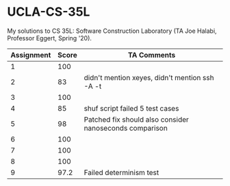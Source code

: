 # UCLA-CS-35L
My solutions to CS 35L: Software Construction Laboratory (TA Joe Halabi, Professor Eggert, Spring '20).

| Assignment | Score | TA Comments |
| ---------- | ----- | ----------- |
| 1 | 100 |  |
| 2 | 83 | didn't mention xeyes, didn't mention ssh -A -t |
| 3 | 100 |  |
| 4 | 85 | shuf script failed 5 test cases |
| 5 | 98 | Patched fix should also consider nanoseconds comparison |
| 6 | 100 |  |
| 7 | 100 |  |
| 8 | 100 |  |
| 9 | 97.2 | Failed determinism test |
